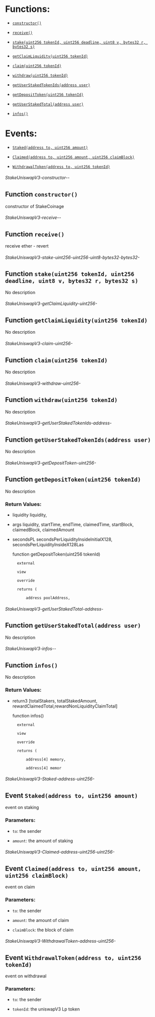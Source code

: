 # Functions:

- [`constructor()`](#StakeUniswapV3-constructor--)

- [`receive()`](#StakeUniswapV3-receive--)

- [`stake(uint256 tokenId, uint256 deadline, uint8 v, bytes32 r, bytes32 s)`](#StakeUniswapV3-stake-uint256-uint256-uint8-bytes32-bytes32-)

- [`getClaimLiquidity(uint256 tokenId)`](#StakeUniswapV3-getClaimLiquidity-uint256-)

- [`claim(uint256 tokenId)`](#StakeUniswapV3-claim-uint256-)

- [`withdraw(uint256 tokenId)`](#StakeUniswapV3-withdraw-uint256-)

- [`getUserStakedTokenIds(address user)`](#StakeUniswapV3-getUserStakedTokenIds-address-)

- [`getDepositToken(uint256 tokenId)`](#StakeUniswapV3-getDepositToken-uint256-)

- [`getUserStakedTotal(address user)`](#StakeUniswapV3-getUserStakedTotal-address-)

- [`infos()`](#StakeUniswapV3-infos--)

# Events:

- [`Staked(address to, uint256 amount)`](#StakeUniswapV3-Staked-address-uint256-)

- [`Claimed(address to, uint256 amount, uint256 claimBlock)`](#StakeUniswapV3-Claimed-address-uint256-uint256-)

- [`WithdrawalToken(address to, uint256 tokenId)`](#StakeUniswapV3-WithdrawalToken-address-uint256-)

###### StakeUniswapV3-constructor--

## Function `constructor()`

constructor of StakeCoinage

###### StakeUniswapV3-receive--

## Function `receive()`

receive ether - revert

###### StakeUniswapV3-stake-uint256-uint256-uint8-bytes32-bytes32-

## Function `stake(uint256 tokenId, uint256 deadline, uint8 v, bytes32 r, bytes32 s)`

No description

###### StakeUniswapV3-getClaimLiquidity-uint256-

## Function `getClaimLiquidity(uint256 tokenId)`

No description

###### StakeUniswapV3-claim-uint256-

## Function `claim(uint256 tokenId)`

No description

###### StakeUniswapV3-withdraw-uint256-

## Function `withdraw(uint256 tokenId)`

No description

###### StakeUniswapV3-getUserStakedTokenIds-address-

## Function `getUserStakedTokenIds(address user)`

No description

###### StakeUniswapV3-getDepositToken-uint256-

## Function `getDepositToken(uint256 tokenId)`

No description

### Return Values:

- liquidity liquidity,

- args liquidity,  startTime, endTime, claimedTime, startBlock, claimedBlock, claimedAmount

- secondsPL secondsPerLiquidityInsideInitialX128, secondsPerLiquidityInsideX128Las

    function getDepositToken(uint256 tokenId)

        external

        view

        override

        returns (

            address poolAddress,

###### StakeUniswapV3-getUserStakedTotal-address-

## Function `getUserStakedTotal(address user)`

No description

###### StakeUniswapV3-infos--

## Function `infos()`

No description

### Return Values:

- return3  [totalStakers, totalStakedAmount, rewardClaimedTotal,rewardNonLiquidityClaimTotal]

    function infos()

        external

        view

        override

        returns (

            address[4] memory,

            address[4] memor

###### StakeUniswapV3-Staked-address-uint256-

## Event `Staked(address to, uint256 amount)`

event on staking

### Parameters:

- `to`: the sender

- `amount`: the amount of staking

###### StakeUniswapV3-Claimed-address-uint256-uint256-

## Event `Claimed(address to, uint256 amount, uint256 claimBlock)`

event on claim

### Parameters:

- `to`: the sender

- `amount`: the amount of claim

- `claimBlock`: the block of claim

###### StakeUniswapV3-WithdrawalToken-address-uint256-

## Event `WithdrawalToken(address to, uint256 tokenId)`

event on withdrawal

### Parameters:

- `to`: the sender

- `tokenId`: the uniswapV3 Lp token
